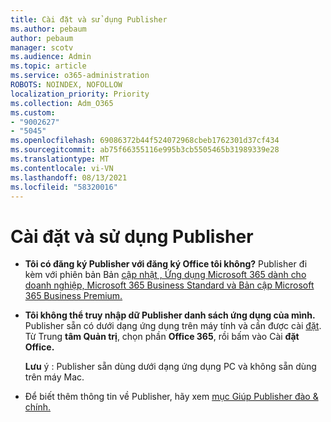 ```yaml
---
title: Cài đặt và sử dụng Publisher
ms.author: pebaum
author: pebaum
manager: scotv
ms.audience: Admin
ms.topic: article
ms.service: o365-administration
ROBOTS: NOINDEX, NOFOLLOW
localization_priority: Priority
ms.collection: Adm_O365
ms.custom:
- "9002627"
- "5045"
ms.openlocfilehash: 69086372b44f524072968cbeb1762301d37cf434
ms.sourcegitcommit: ab75f66355116e995b3cb5505465b31989339e28
ms.translationtype: MT
ms.contentlocale: vi-VN
ms.lasthandoff: 08/13/2021
ms.locfileid: "58320016"
---
```

# <a name="install-and-use-publisher"></a>Cài đặt và sử dụng Publisher

- **Tôi có đăng ký Publisher với đăng ký Office tôi không?** Publisher đi kèm với phiên bản Bản [cập nhật , Ứng dụng Microsoft 365 dành cho doanh nghiệp, Microsoft 365 Business Standard và Bản cập Microsoft 365 Business Premium.](https://products.office.com/compare-all-microsoft-office-products?activetab=tab:primaryr2)
- **Tôi không thể truy nhập dữ Publisher danh sách ứng dụng của mình.**  Publisher sẵn có dưới dạng ứng dụng trên máy tính và cần được cài [đặt](https://support.office.com/article/Install-Office-apps-from-Office-365-dcf2d841-dac7-455b-9a77-fc8f7ee92702). Từ Trung **tâm Quản trị**, chọn phần **Office 365**, rồi bấm vào Cài **đặt Office.** 

    **Lưu** ý : Publisher sẵn dùng dưới dạng ứng dụng PC và không sẵn dùng trên máy Mac.
- Để biết thêm thông tin về Publisher, hãy xem [mục Giúp Publisher đào & chính.](https://support.office.com/publisher)
